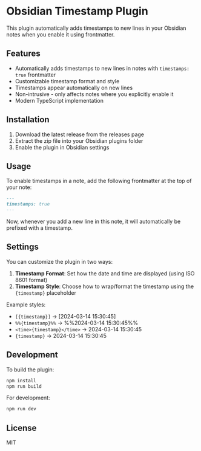 # Obsidian Timestamp Plugin

This plugin automatically adds timestamps to new lines in your Obsidian notes when you enable it using frontmatter.

## Features

- Automatically adds timestamps to new lines in notes with `timestamps: true` frontmatter
- Customizable timestamp format and style
- Timestamps appear automatically on new lines
- Non-intrusive - only affects notes where you explicitly enable it
- Modern TypeScript implementation

## Installation

1. Download the latest release from the releases page
2. Extract the zip file into your Obsidian plugins folder
3. Enable the plugin in Obsidian settings

## Usage

To enable timestamps in a note, add the following frontmatter at the top of your note:

```markdown
---
timestamps: true
---
```

Now, whenever you add a new line in this note, it will automatically be prefixed with a timestamp.

## Settings

You can customize the plugin in two ways:

1. **Timestamp Format**: Set how the date and time are displayed (using ISO 8601 format)
2. **Timestamp Style**: Choose how to wrap/format the timestamp using the `{timestamp}` placeholder

Example styles:
- `[{timestamp}]` → [2024-03-14 15:30:45]
- `%%{timestamp}%%` → %%2024-03-14 15:30:45%%
- `<time>{timestamp}</time>` → <time>2024-03-14 15:30:45</time>
- `{timestamp}` → 2024-03-14 15:30:45

## Development

To build the plugin:

```bash
npm install
npm run build
```

For development:

```bash
npm run dev
```

## License

MIT 